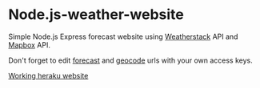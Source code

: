 # Node.js-weather-website
Simple Node.js Express forecast website using [Weatherstack](https://weatherstack.com/) API and [Mapbox](https://www.mapbox.com) API.

Don't forget to edit [forecast](https://github.com/Glaxier0/Node.js-weather-website/blob/main/src/utils/forecast.js) and [geocode](https://github.com/Glaxier0/Node.js-weather-website/blob/main/src/utils/geocode.js) urls with your own access keys.

[Working heraku website](https://glaxier-weather-app.herokuapp.com)

